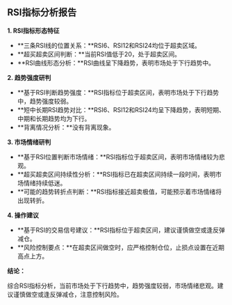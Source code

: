 ## RSI指标分析报告

**1. RSI指标形态特征**

- **三条RSI线的位置关系：**RSI6、RSI12和RSI24均位于超卖区域。
- **超买超卖区间判断：**当前RSI值低于20，处于超卖区间。
- **RSI曲线形态分析：**RSI曲线呈下降趋势，表明市场处于下行趋势中。

**2. 趋势强度研判**

- **基于RSI判断趋势强度：**RSI指标位于超卖区间，表明市场处于下行趋势中，趋势强度较弱。
- **短中长期RSI趋势对比：**RSI6、RSI12和RSI24均呈下降趋势，表明短期、中期和长期趋势均为下行。
- **背离情况分析：**没有背离现象。

**3. 市场情绪研判**

- **基于RSI位置判断市场情绪：**RSI指标位于超卖区间，表明市场情绪较为悲观。
- **超买超卖区间持续性分析：**RSI指标已在超卖区间持续一段时间，表明市场情绪持续低迷。
- **可能的趋势转折点判断：**RSI指标接近超卖极值，可能预示着市场情绪将出现转折。

**4. 操作建议**

- **基于RSI的交易信号建议：**RSI指标位于超卖区间，建议谨慎做空或逢反弹减仓。
- **风险控制要点：**在超卖区间做空时，应严格控制仓位，止损点设置在近期高点上方。

**结论：**

综合RSI指标分析，当前市场处于下行趋势中，趋势强度较弱，市场情绪悲观。建议谨慎做空或逢反弹减仓，注意控制风险。